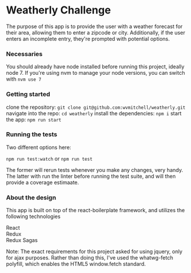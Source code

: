 # Weatherly Challenge

The purpose of this app is to provide the user with a weather forecast for their area, allowing them to enter a zipcode
or city. Additionally, if the user enters an incomplete entry, they're prompted with potential options.

### Necessaries

You should already have node installed before running this project, ideally node 7. If you're using nvm to manage your
node versions, you can switch with `nvm use 7`

### Getting started

clone the repository: `git clone git@github.com:wvmitchell/weatherly.git` 
navigate into the repo: `cd weatherly` 
install the dependencies: `npm i` 
start the app: `npm run start` 

### Running the tests

Two different options here:

`npm run test:watch` or `npm run test`

The former will rerun tests whenever you make any changes, very handy. The latter with run the linter before running the
test suite, and will then provide a coverage estimaate.


### About the design

This app is built on top of the react-boilerplate framework, and utilizes the following technologies

React  
Redux  
Redux Sagas  

Note: The exact requirements for this project asked for using jquery, only for ajax purposes. Rather than doing this,
I've used the whatwg-fetch polyfill, which enables the HTML5 window.fetch standard.
